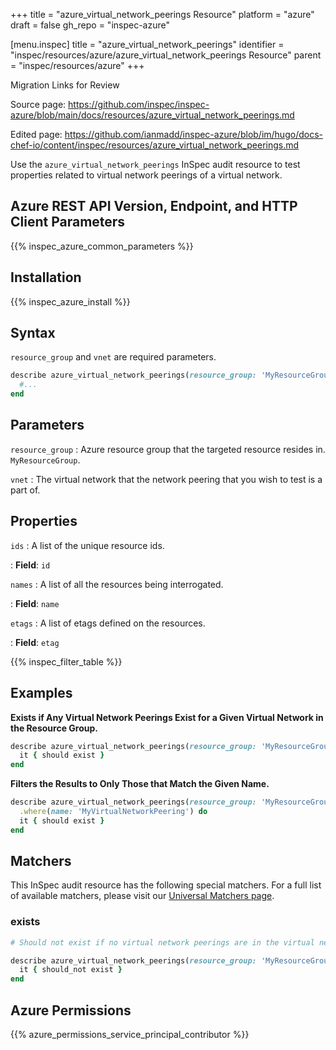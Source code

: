 +++
title = "azure_virtual_network_peerings Resource"
platform = "azure"
draft = false
gh_repo = "inspec-azure"

[menu.inspec]
title = "azure_virtual_network_peerings"
identifier = "inspec/resources/azure/azure_virtual_network_peerings Resource"
parent = "inspec/resources/azure"
+++

<div class="admonition-note">
<p class="admonition-note-title">Migration Links for Review</p>
<div class="admonition-note-text">
<p>Source page: <a href="https://github.com/inspec/inspec-azure/blob/main/docs/resources/azure_virtual_network_peerings.md">https://github.com/inspec/inspec-azure/blob/main/docs/resources/azure_virtual_network_peerings.md</a></p>
<p>Edited page: <a href="https://github.com/ianmadd/inspec-azure/blob/im/hugo/docs-chef-io/content/inspec/resources/azure_virtual_network_peerings.md">https://github.com/ianmadd/inspec-azure/blob/im/hugo/docs-chef-io/content/inspec/resources/azure_virtual_network_peerings.md</a></p>
</div>
</div>


Use the `azure_virtual_network_peerings` InSpec audit resource to test properties related to virtual network peerings of a virtual network.

## Azure REST API Version, Endpoint, and HTTP Client Parameters

{{% inspec_azure_common_parameters %}}

## Installation

{{% inspec_azure_install %}}

## Syntax

`resource_group` and `vnet` are required parameters.
```ruby
describe azure_virtual_network_peerings(resource_group: 'MyResourceGroup', vnet: 'virtual-network-name') do
  #...
end
```

## Parameters

`resource_group`
: Azure resource group that the targeted resource resides in. `MyResourceGroup`.

`vnet`
: The virtual network that the network peering that you wish to test is a part of.

## Properties

`ids`
: A list of the unique resource ids.

: **Field**: `id`

`names`
: A list of all the resources being interrogated.

: **Field**: `name`

`etags`
: A list of etags defined on the resources.

: **Field**: `etag`

{{% inspec_filter_table %}}

## Examples

**Exists if Any Virtual Network Peerings Exist for a Given Virtual Network in the Resource Group.**

```ruby
describe azure_virtual_network_peerings(resource_group: 'MyResourceGroup', vnet: 'virtual-network-name') do
  it { should exist }
end
```
**Filters the Results to Only Those that Match the Given Name.**

```ruby
describe azure_virtual_network_peerings(resource_group: 'MyResourceGroup', vnet: 'virtual-network-name') do
  .where(name: 'MyVirtualNetworkPeering') do
  it { should exist }
end
```

## Matchers

This InSpec audit resource has the following special matchers. For a full list of available matchers, please visit our [Universal Matchers page](https://www.inspec.io/docs/reference/matchers/).

### exists

```ruby
# Should not exist if no virtual network peerings are in the virtual network

describe azure_virtual_network_peerings(resource_group: 'MyResourceGroup', vnet: 'virtual-network-name') do
  it { should_not exist }
end
```

## Azure Permissions

{{% azure_permissions_service_principal_contributor %}}
